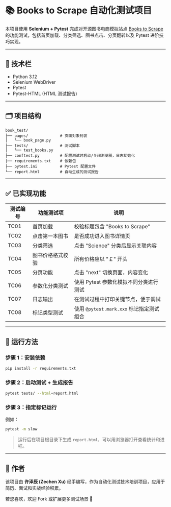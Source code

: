 # 📚 Books to Scrape 自动化测试项目

本项目使用 **Selenium + Pytest** 完成对开源图书电商模拟站点 [Books to Scrape](http://books.toscrape.com/) 的功能测试，包括首页加载、分类筛选、图书点击、分页翻转以及 Pytest 进阶技巧实现。

---

## 🧠 技术栏

- Python 3.12
- Selenium WebDriver
- Pytest
- Pytest-HTML (HTML 测试报告)

---

## 🗂️ 项目结构

```
book_test/
├── pages/              # 页面对象封装
│   └── book_page.py
├── tests/              # 测试脚本
│   └── test_books.py
├── conftest.py         # 配置测试时启动/关闭浏览器，日志初始化
├── requirements.txt    # 依赖包
├── pytest.ini          # Pytest 配置文件
└── report.html         # 自动生成的测试报告
```

---

## ✅ 已实现功能

| 测试编号 | 功能测试项 | 说明 |
|--------------|------------------|--------------------------|
| TC01         | 首页加载           | 校验标题包含 "Books to Scrape" |
| TC02         | 点击第一本图书     | 是否成功进入图书详情页         |
| TC03         | 分类筛选             | 点击 "Science" 分类后显示关联内容     |
| TC04         | 图书价格格式校验 | 所有价格应以 "￡" 开头        |
| TC05         | 分页功能             | 点击 "next" 切换页面，内容变化     |
| TC06         | 参数化分类测试     | 使用 Pytest 参数化模拟不同分类进行测试 |
| TC07         | 日志输出           | 在测试过程中打印关键节点，便于调试 |
| TC08         | 标记类型测试       | 使用 `@pytest.mark.xxx` 标记指定测试组合 |

---

## 🚀 运行方法

### 步骤 1：安装依赖
```bash
pip install -r requirements.txt
```

### 步骤 2：启动测试 + 生成报告
```bash
pytest tests/ --html=report.html
```

### 步骤 3：指定标记运行
例如：
```bash
pytest -m slow
```

> 运行后在项目根目录下生成 `report.html`，可以用浏览器打开查看统计和进程。

---

## 💬 作者

该项目由 **许泽辰 (Zechen Xu)** 经手编写，作为自动化测试技术培训项目，应用于简历、面试和实战经验积累。

若您喜欢，欢迎 Fork 或扩展更多测试场景 🚀